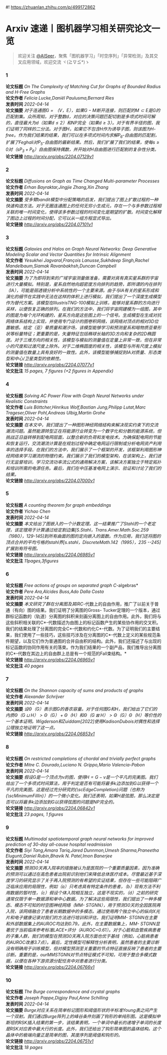 #! https://zhuanlan.zhihu.com/p/499172862

Arxiv 速递丨图机器学习相关研究论文一览
======================
  
> 欢迎关注 [@AISeer](https://www.zhihu.com/people/dreamhomes)，聚焦「图机器学习」「时空序列」「异常检测」及其交叉应用领域，欢迎交流 ヾ(≧∇≦*)ゝ
### 1
  
**论文标题** *On The Complexity of Matching Cut for Graphs of Bounded Radius and
  $H$-Free Graphs*  
**论文作者** *Felicia Lucke,Daniël Paulusma,Bernard Ries*  
**发表时间** *2022-04-14*  
**论文摘要** *对于连通图$G=（V，E）$，如果$G-M$断开连接，则匹配的$M\subset E$是$G$的匹配割集。众所周知，对于整数$d$，对应的决策问题匹配切割是多项式时间可解的，直径最大为$d$（如果$d\leq2$）和NP完全（如果$d\geq3$）。对于有界半径的图，我们证明了同样的二分法。对于图$H$，如果它不包含$H$作为诱导子图，则该图为$H$-free。作为我们结果的结果，我们可以在多项式时间内求解$P_6$-自由图的匹配割，扩展了Feghali对$P_5$-自由图的最新结果。然后，我们扩展了我们的结果，使每$s\geq0$对$（sP_3+P_6）$自由图保持偶数，并开始对$H$自由图进行匹配割的复杂性分类。*  
**论文链接** *http://arxiv.org/abs/2204.07129v1*
### 2
  
**论文标题** *Diffusions on Graph as Time Changed Multi-parameter Processes*  
**论文作者** *Erhan Bayraktar,Jingjie Zhang,Xin Zhang*  
**发表时间** *2022-04-14*  
**论文摘要** *受多臂bandit模型中分配策略的启发，我们提出了图上扩散过程的一种快速构造方法。对于无圈连通图上的任何无穷小生成元，存在一个与多参数过程相关联的唯一时间变化，使得该多参数过程的时间变化是期望的扩散。时间变化解释了图边上过程的时间分配，它可以从一组方程显式导出。*  
**论文链接** *http://arxiv.org/abs/2204.07101v1*
### 3
  
**论文标题** *Galaxies and Halos on Graph Neural Networks: Deep Generative Modeling
  Scalar and Vector Quantities for Intrinsic 
Alignment*  
**论文作者** *Yesukhei Jagvaral,François Lanusse,Sukhdeep Singh,Rachel Mandelbaum,Siamak Ravanbakhsh,Duncan Campbell*  
**发表时间** *2022-04-14*  
**论文摘要** *为了为即将到来的广域宇宙测量做准备，需要对具有真实星系群的宇宙进行大量模拟。特别是，星系自然地向超密度方向排列的趋势，即所谓的内在排列（IA），可能是弱透镜分析中系统性的一个主要来源。由于与IA有关的星系形成和演化的细节在实践中无法在这样的体积上进行模拟，我们提出了一个深度生成模型作为替代方案。该模型在IllustrisTNG-100模拟上训练，能够对星系群的方向进行采样，以便恢复正确的排列。在我们的方法中，我们将宇宙网建模为一组图，其中的图是为每个光环构建的，星系方向是这些图上的一个信号。生成模型在生成对抗网络体系结构上实现，并使用专门设计的图卷积网络，该网络对顶点的相对3D位置敏感。给定（亚）晕质量和潮汐场，该模型能够学习和预测星系和暗物质亚晕形状等标量特征；更重要的是，矢量特征包括椭球长轴的3D方向和复杂的2D椭圆度。对于三维方向的相关性，该模型与模拟的测量值在定量上非常一致，但在非常小的尺度和过渡尺度上除外。对于二维椭圆度的相关性，该模型与所有尺度上模拟的测量值在数量上具有良好的一致性。此外，该模型能够捕捉到IA对质量、形态类型和中心/卫星类型的依赖性。*  
**论文链接** *http://arxiv.org/abs/2204.07077v1*  
**论文批注** *15 pages, 7 figures (+2 figures in Appendix)*
### 4
  
**论文标题** *Solving AC Power Flow with Graph Neural Networks under Realistic
  Constraints*  
**论文作者** *Luis Böttcher,Hinrikus Wolf,Bastian Jung,Philipp Lutat,Marc Trageser,Oliver Pohl,Andreas Ulbig,Martin Grohe*  
**发表时间** *2022-04-14*  
**论文摘要** *在本文中，我们提出了一种图形神经网络结构来解决现实约束下的交流潮流问题。虽然能源转型正在将能源行业转变为一个数字化和分散的能源系统，但挑战正日益转移到配电网层面，以整合新的负荷和发电技术。为确保配电网的节能和恢复运行，交流潮流计算是在规划过程中确定电网运行限制或分析电网资产利用率的选择手段。在我们的方法中，我们展示了一个框架的开发，该框架利用图形神经网络来学习潮流的物理约束。我们展示了我们的模型架构，在该架构上，我们进行无监督培训，学习交流功率流公式的通用解决方案，该解决方案独立于特定拓扑和培训所需的电源任务。最后，我们在中压基准电网上演示、验证和讨论了我们的结果。*  
**论文链接** *http://arxiv.org/abs/2204.07000v1*
### 5
  
**论文标题** *A counting theorem for graph embeddings*  
**论文作者** *Yichao Chen*  
**发表时间** *2022-04-14*  
**论文摘要** *本文给出了图嵌入的一个计数定理。这一结果推广了Stahl的一个老定理，该定理用于计算通过给定割边集[S.Stahl，Trans.Amer.Math.Soc.259（1980），129-145]到所有曲面的图的定向嵌入的面数。作为应用，我们还将图的顶点合并的平均亏格的stahl界[s.stahl，DiscreteMath.142（1995），235
--245]扩展到有符号图。*  
**论文链接** *http://arxiv.org/abs/2204.06985v1*  
**论文批注** *11pages,3figures*
### 6
  
**论文标题** *Free actions of groups on separated graph C*-algebras*  
**论文作者** *Pere Ara,Alcides Buss,Ado Dalla Costa*  
**发表时间** *2022-04-14*  
**论文摘要** *本文研究了群在分离图及其IRC*-代数上的自由作用，推广了以前关于普通（有向）图的结果。我们证明了分离图的Gross-
Tucker定理的一个版本，通过群标记函数的（轨道）分离图的斜积来刻画分离图上的自由作用。此外，我们将与这些斜积相关联的C*-代数描述为由图上的标记函数产生的某些协作用的交叉积。我们的结果处理了分离图的完全C*-代数和约化C*-代数。为了证明我们的主要结果，我们使用了一些技巧，这些技巧涉及在分离图的C*-代数上定义的某些规范条件期望，以及它们作为普通图的合并自由积的结构。此外，我们还描述了与出现的标记函数的协同作用有关的落束。作为我们结果的一个副产品，我们推导出分离图的C*-代数在其边上的自由群上总是有一个规范的Fall束结构。*  
**论文链接** *http://arxiv.org/abs/2204.06965v1*  
**论文批注** *40 pages*
### 7
  
**论文标题** *On the Shannon capacity of sums and products of graphs*  
**论文作者** *Alexander Schrijver*  
**发表时间** *2022-04-14*  
**论文摘要** *设$\Theta（G）$表示图$G$的香农容量。对于任何图$G$和$H$，我们给出了它们的内质$\Theta（G\sqcup H）>\Theta（G）+\Theta（H）$和$\Theta（G\boxtimes H）>\Theta（G）\Theta（H）$等价性的一个基本证明。Wigderson和Zuiddam[2022]使用KadisonDubois对偶性和选择公理独立地证明了这一点。*  
**论文链接** *http://arxiv.org/abs/2204.06853v1*
### 8
  
**论文标题** *On restricted completions of chordal and trivially perfect graphs*  
**论文作者** *Mitre C. Dourado,Luciano N. Grippo,Mario Valencia-Pabon*  
**发表时间** *2022-04-14*  
**论文摘要** *假设$G$是一个顶点为$v$的图，使得$H=G-v$是一个平凡的完美图。我们给出了一个多项式时间算法，用于判定是否有可能将最多$k$边添加到$G$以获得一个平凡的完美图。这是经过充分研究的{\scEdgeCompletion}问题（也称为{\scMinimumFillIn}）的一个微小变化。我们还表明，如果$H$是弦图，那么决定是否可以将最多$k$边添加到$G$以获得弦图的问题是NP完全的。*  
**论文链接** *http://arxiv.org/abs/2204.06842v1*  
**论文批注** *23 pages, 1 figures*
### 9
  
**论文标题** *Multimodal spatiotemporal graph neural networks for improved prediction
  of 30-day all-cause hospital readmission*  
**论文作者** *Siyi Tang,Amara Tariq,Jared Dunnmon,Umesh Sharma,Praneetha Elugunti,Daniel Rubin,Bhavik N. Patel,Imon Banerjee*  
**发表时间** *2022-04-14*  
**论文摘要** *预测30天再入院率的措施被认为是医院的一个重要质量因素，因为准确的预测可以通过在高危患者出院前识别他们来降低总体医疗成本。尽管最近基于深度学习的研究显示了关于再入院预测的有希望的实证结果，但存在一些可能阻碍广泛临床应用的局限性，例如（a）只考虑具有特定条件的患者，（b）现有方法不利用数据的暂时性，（c）假设个体入院相互独立，这是不现实的，（d）之前的研究通常仅限于单一数据源和单中心数据。为了解决这些局限性，我们提出了一种多模态、模态不可知的时空图神经网络（MM-
STGNN），用于预测30天的全因医院再入院，该网络融合了患者长期数据中的多模态。通过使用两个独立中心的纵向X光片和电子健康记录对我们的方法进行培训和评估，我们证明MM-
STGNN在主要和外部数据集上的AUROC均达到0.79。此外，在主要数据集上，MM-
STGNN显著优于当前临床参考标准LACE+评分（AUROC=0.61）。对于心脏和血管疾病患者的子集人群，我们的模型在预测30天再入院方面也优于基线（例如，心脏病患者的AUROC改善3.7点）。最后，定性模型可解释性分析表明，虽然患者的主要诊断没有明确用于训练模型，但对模型预测至关重要的节点特征直接反映了患者的主要诊断。重要的是，ourMMSTGNN对节点特征模式不可知，可用于整合多模式数据，以便在各种下游资源分配任务中对患者进行分类。*  
**论文链接** *http://arxiv.org/abs/2204.06766v1*
### 10
  
**论文标题** *The Burge correspondence and crystal graphs*  
**论文作者** *Joseph Pappe,Digjoy Paul,Anne Schilling*  
**发表时间** *2022-04-14*  
**论文摘要** *Burge对应关系在简单标记图形和阈值形状的半标准Young表之间产生一个双射。我们通过Burge阵列上的峰谷条件刻画了钩形的单纯形图。这是模拟申斯坦的RSK插入结果的第一步，该结果表明，一个单词中最长的递增子单词的长度是RSK对应表中最大行的长度。此外，我们还给出了钩形简单图的晶体结构。这个晶体中的极端向量正是简单的图，其度序列是阈值和钩形的。*  
**论文链接** *http://arxiv.org/abs/2204.06751v1*  
**论文批注** *18 pages*
